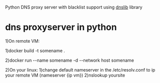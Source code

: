 Python DNS proxy server with blacklist support using [dnslib](https://pypi.python.org/pypi/dnslib) library

# dns proxyserver in python

1)On remote VM:

  1)docker build -t somename .
   
  2)docker run --name somename -d --network host somename

2)On your linux:
   1)change default nameserver in the /etc/resolv.conf to ip your remote VM (nameserver {ip vm})
   2)nslookup yoursite
